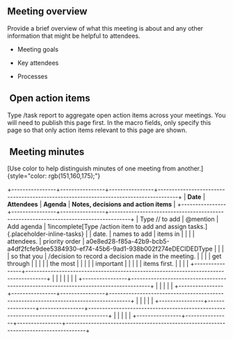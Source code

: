 ## Meeting overview

Provide a brief overview of what this meeting is about and any other
information that might be helpful to attendees.

- Meeting goals

- Key attendees

- Processes

##  Open action items

Type /task report to aggregate open action items across your meetings.
You will need to publish this page first. In the macro fields, only
specify this page so that only action items relevant to this page are
shown.

##  Meeting minutes

[Use color to help distinguish minutes of one meeting from
another.]{style="color: rgb(151,160,175);"}

+----------------+----------------+----------------+-------------------------------------------------------------------------------------+
| **Date**       | **Attendees**  | **Agenda**     | **Notes, decisions and action items**                                               |
+----------------+----------------+----------------+-------------------------------------------------------------------------------------+
| Type // to add | \@mention      | Add agenda     | 1incomplete[Type /action item to add and assign tasks.]{.placeholder-inline-tasks}  |
| date.          | names to add   | items in       |                                                                                     |
|                | attendees.     | priority order | a0e8ed28-f85a-42b9-bcb5-a4df2fcfe9dee5384930-ef74-45b6-9ad1-938b002f274eDECIDEDType |
|                |                | so that you    | /decision to record a decision made in the meeting.                                 |
|                |                | get through    |                                                                                     |
|                |                | the most       |                                                                                     |
|                |                | important      |                                                                                     |
|                |                | items first.   |                                                                                     |
|                |                +----------------+-------------------------------------------------------------------------------------+
|                |                |                |                                                                                     |
|                |                +----------------+-------------------------------------------------------------------------------------+
|                |                |                |                                                                                     |
+----------------+----------------+----------------+-------------------------------------------------------------------------------------+
|                |                |                |                                                                                     |
+----------------+----------------+----------------+-------------------------------------------------------------------------------------+
|                |                |                |                                                                                     |
+----------------+----------------+----------------+-------------------------------------------------------------------------------------+
